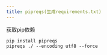 ```yaml
---
title: pipreqs(生成requirements.txt)
---
```


获取pip依赖

```text
pip install pipreqs
pipreqs ./ --encoding utf8 --force
```

